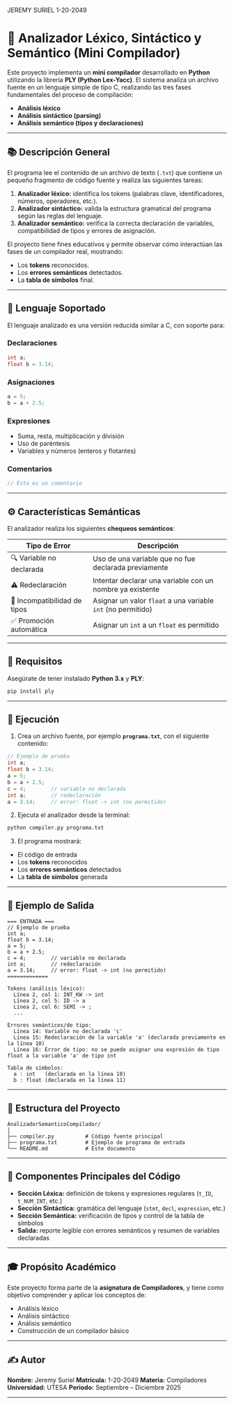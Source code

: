 JEREMY SURIEL 1-20-2049

# 🧠 Analizador Léxico, Sintáctico y Semántico (Mini Compilador)

Este proyecto implementa un **mini compilador** desarrollado en **Python** utilizando la librería **PLY (Python Lex-Yacc)**.
El sistema analiza un archivo fuente en un lenguaje simple de tipo C, realizando las tres fases fundamentales del proceso de compilación:

* **Análisis léxico**
* **Análisis sintáctico (parsing)**
* **Análisis semántico (tipos y declaraciones)**

---

## 📚 Descripción General

El programa lee el contenido de un archivo de texto (`.txt`) que contiene un pequeño fragmento de código fuente y realiza las siguientes tareas:

1. **Analizador léxico:** identifica los tokens (palabras clave, identificadores, números, operadores, etc.).
2. **Analizador sintáctico:** valida la estructura gramatical del programa según las reglas del lenguaje.
3. **Analizador semántico:** verifica la correcta declaración de variables, compatibilidad de tipos y errores de asignación.

El proyecto tiene fines educativos y permite observar cómo interactúan las fases de un compilador real, mostrando:

* Los **tokens** reconocidos.
* Los **errores semánticos** detectados.
* La **tabla de símbolos** final.

---

## 🧩 Lenguaje Soportado

El lenguaje analizado es una versión reducida similar a C, con soporte para:

### Declaraciones

```c
int a;
float b = 3.14;
```

### Asignaciones

```c
a = 5;
b = a + 2.5;
```

### Expresiones

* Suma, resta, multiplicación y división
* Uso de paréntesis
* Variables y números (enteros y flotantes)

### Comentarios

```c
// Esto es un comentario
```

---

## ⚙️ Características Semánticas

El analizador realiza los siguientes **chequeos semánticos**:

| Tipo de Error                | Descripción                                                  |
| ---------------------------- | ------------------------------------------------------------ |
| 🔍 Variable no declarada     | Uso de una variable que no fue declarada previamente         |
| ⚠️ Redeclaración             | Intentar declarar una variable con un nombre ya existente    |
| 🚫 Incompatibilidad de tipos | Asignar un valor `float` a una variable `int` (no permitido) |
| ✅ Promoción automática       | Asignar un `int` a un `float` es permitido                   |

---

## 🧰 Requisitos

Asegúrate de tener instalado **Python 3.x** y **PLY**:

```bash
pip install ply
```

---

## 🚀 Ejecución

1. Crea un archivo fuente, por ejemplo **`programa.txt`**, con el siguiente contenido:

```c
// Ejemplo de prueba
int a;
float b = 3.14;
a = 5;
b = a + 2.5;
c = 4;        // variable no declarada
int a;        // redeclaración
a = 3.14;     // error: float -> int (no permitido)
```

2. Ejecuta el analizador desde la terminal:

```bash
python compiler.py programa.txt
```

3. El programa mostrará:

* El código de entrada
* Los **tokens** reconocidos
* Los **errores semánticos** detectados
* La **tabla de símbolos** generada

---

## 🧾 Ejemplo de Salida

```
=== ENTRADA ===
// Ejemplo de prueba
int a;
float b = 3.14;
a = 5;
b = a + 2.5;
c = 4;        // variable no declarada
int a;        // redeclaración
a = 3.14;     // error: float -> int (no permitido)
=============

Tokens (análisis léxico):
  Línea 2, col 1: INT_KW -> int
  Línea 2, col 5: ID -> a
  Línea 2, col 6: SEMI -> ;
  ...
  
Errores semánticos/de tipo:
  Línea 14: Variable no declarada 'c'
  Línea 15: Redeclaración de la variable 'a' (declarada previamente en la línea 10)
  Línea 16: Error de tipo: no se puede asignar una expresión de tipo float a la variable 'a' de tipo int

Tabla de símbolos:
  a : int   (declarada en la línea 10)
  b : float (declarada en la línea 11)
```

---

## 🧠 Estructura del Proyecto

```
AnalizadorSemanticoCompilador/
│
├── compiler.py          # Código fuente principal
├── programa.txt         # Ejemplo de programa de entrada
└── README.md            # Este documento
```

---

## 🧩 Componentes Principales del Código

* **Sección Léxica:** definición de tokens y expresiones regulares (`t_ID`, `t_NUM_INT`, etc.)
* **Sección Sintáctica:** gramática del lenguaje (`stmt`, `decl`, `expression`, etc.)
* **Sección Semántica:** verificación de tipos y control de la tabla de símbolos
* **Salida:** reporte legible con errores semánticos y resumen de variables declaradas

---

## 🎓 Propósito Académico

Este proyecto forma parte de la **asignatura de Compiladores**, y tiene como objetivo comprender y aplicar los conceptos de:

* Análisis léxico
* Análisis sintáctico
* Análisis semántico
* Construcción de un compilador básico

---

## ✍️ Autor

**Nombre:** Jeremy Suriel
**Matricula:** 1-20-2049
**Materia:** Compiladores
**Universidad:** UTESA
**Periodo:** Septiembre – Diciembre 2025

---
